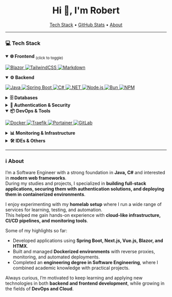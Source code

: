 <!-- <p align="right">
  <img src="https://komarev.com/ghpvc/?username=robertfeo" alt="Profile Views"/>
</p> -->
<h1 align="center">Hi 👋, I'm Robert</h1>
<!-- <h3 align="center">Just another Software Engineering Knight ⚔️</h3> -->

<!-- Quick Nav -->
<p align="center">
  <a href="#-tech-stack">Tech Stack</a> •
  <a href="#-github-stats">GitHub Stats</a> •
  <a href="#-about">About</a>
</p>

---

### 💻 Tech Stack

<details open>
  <summary><b>🌐 Frontend</b> <sub>(click to toggle)</sub></summary>
  <p>
    <a href="https://dotnet.microsoft.com/apps/aspnet/web-apps/blazor" title="Blazor">
      <img src="https://img.shields.io/badge/Blazor-512BD4?style=for-the-badge&logo=blazor&logoColor=white" alt="Blazor"/>
    </a>
    <a href="https://tailwindcss.com" title="Tailwind CSS">
      <img src="https://img.shields.io/badge/TailwindCSS-%2338B2AC.svg?style=for-the-badge&logo=tailwind-css&logoColor=white" alt="TailwindCSS"/>
    </a>
    <a href="https://www.markdownguide.org/" title="Markdown">
      <img src="https://img.shields.io/badge/markdown-%23000000.svg?style=for-the-badge&logo=markdown&logoColor=white" alt="Markdown"/>
    </a>
  </p>
</details>

<details open>
  <summary><b>⚙️ Backend</b></summary>
  <p>
    <a href="https://www.java.com" title="Java">
      <img src="https://img.shields.io/badge/java-%23ED8B00.svg?style=for-the-badge&logo=openjdk&logoColor=white" alt="Java"/>
    </a>
    <a href="https://spring.io/projects/spring-boot" title="Spring Boot">
      <img src="https://img.shields.io/badge/Spring_Boot-%236DB33F.svg?style=for-the-badge&logo=springboot&logoColor=white" alt="Spring Boot"/>
    </a>
    <a href="https://learn.microsoft.com/dotnet/csharp/" title="C#">
      <img src="https://img.shields.io/badge/C%23-239120?style=for-the-badge&logo=c-sharp&logoColor=white" alt="C#"/>
    </a>
    <a href="https://dotnet.microsoft.com/" title=".NET">
      <img src="https://img.shields.io/badge/.NET-512BD4?style=for-the-badge&logo=dotnet&logoColor=white" alt=".NET"/>
    </a>
    <a href="https://nodejs.org" title="Node.js">
      <img src="https://img.shields.io/badge/node.js-6DA55F?style=for-the-badge&logo=node.js&logoColor=white" alt="Node.js"/>
    </a>
    <a href="https://bun.sh" title="Bun">
      <img src="https://img.shields.io/badge/Bun-%23ada690.svg?style=for-the-badge&logo=Bun&logoColor=white" alt="Bun"/>
    </a>
    <a href="https://www.npmjs.com/" title="NPM">
      <img src="https://img.shields.io/badge/NPM-%23CB3837.svg?style=for-the-badge&logo=npm&logoColor=white" alt="NPM"/>
    </a>
  </p>
</details>

<details>
  <summary><b>🗄️ Databases</b></summary>
  <p>
    <a href="https://www.postgresql.org/" title="PostgreSQL">
      <img src="https://img.shields.io/badge/postgres-%23316192.svg?style=for-the-badge&logo=postgresql&logoColor=white" alt="Postgres"/>
    </a>
    <a href="https://sqlite.org/" title="SQLite">
      <img src="https://img.shields.io/badge/SQlite-CC2927?style=for-the-badge&logo=sqlite&logoColor=white" alt="MS SQL Server"/>
    </a>
  </p>
</details>

<details>
  <summary><b>🔐 Authentication & Security</b></summary>
  <p>
    <a href="https://www.keycloak.org/" title="Keycloak">
      <img src="https://img.shields.io/badge/Keycloak-2C2255?style=for-the-badge&logo=keycloak&logoColor=white" alt="Keycloak"/>
    </a>
  </p>
</details>

<details open>
  <summary><b>📦 DevOps & Tools</b></summary>
  <p>
    <a href="https://www.docker.com/" title="Docker">
      <img src="https://img.shields.io/badge/docker-%230db7ed.svg?style=for-the-badge&logo=docker&logoColor=white" alt="Docker"/>
    </a>
    <a href="https://traefik.io/traefik/" title="Traefik">
      <img src="https://img.shields.io/badge/Traefik-24A1C1?style=for-the-badge&logo=traefikproxy&logoColor=white" alt="Traefik"/>
    </a>
    <a href="https://www.portainer.io/" title="Portainer">
      <img src="https://img.shields.io/badge/Portainer-13BEF9?style=for-the-badge&logo=portainer&logoColor=white" alt="Portainer"/>
    </a>
    <a href="https://about.gitlab.com/" title="GitLab">
      <img src="https://img.shields.io/badge/GitLab-%23181717.svg?style=for-the-badge&logo=gitlab&logoColor=orange" alt="GitLab"/>
    </a>
  </p>
</details>

<details>
  <summary><b>📊 Monitoring & Infrastructure</b></summary>
  <p>
    <a href="https://uptime.kuma.pet/" title="Uptime Kuma">
      <img src="https://img.shields.io/badge/Uptime_Kuma-5AC14E?style=for-the-badge&logo=uptimekuma&logoColor=white" alt="Uptime Kuma"/>
    </a>
    <a href="https://www.netdata.cloud/" title="Netdata">
      <img src="https://img.shields.io/badge/Netdata-00A9A5?style=for-the-badge&logo=netdata&logoColor=white" alt="Netdata"/>
    </a>
    <a href="https://nextcloud.com/" title="Nextcloud">
      <img src="https://img.shields.io/badge/Nextcloud-0082C9?style=for-the-badge&logo=nextcloud&logoColor=white" alt="Nextcloud"/>
    </a>
  </p>
</details>

<details>
  <summary><b>🛠 IDEs & Others</b></summary>
  <p>
    <a href="https://www.jetbrains.com/idea/" title="IntelliJ IDEA">
      <img src="https://img.shields.io/badge/IntelliJIDEA-000000.svg?style=for-the-badge&logo=intellijidea&logoColor=white" alt="IntelliJ IDEA"/>
    </a>
    <a href="https://code.visualstudio.com/" title="VS Code">
      <img src="https://img.shields.io/badge/Visual%20Studio%20Code-0078d7.svg?style=for-the-badge&logo=visual-studio-code&logoColor=white" alt="VS Code"/>
    </a>
    <a href="https://www.atlassian.com/software/jira" title="Jira">
      <img src="https://img.shields.io/badge/Jira-%230A0FFF.svg?style=for-the-badge&logo=jira&logoColor=white" alt="Jira"/>
    </a>
    <a href="https://www.atlassian.com/software/confluence" title="Confluence">
      <img src="https://img.shields.io/badge/Confluence-%23172BF4.svg?style=for-the-badge&logo=confluence&logoColor=white" alt="Confluence"/>
    </a>
  </p>
</details>

---

<!-- <p>
  <img src="https://github-readme-stats.vercel.app/api?username=robertfeo&theme=default&hide_border=true&include_all_commits=true&count_private=false" alt="stats"/>
  <br/>
  <img src="https://github-readme-streak-stats.herokuapp.com/?user=robertfeo&theme=default&hide_border=true" alt="streak"/>
  <br/>
  <img src="https://github-readme-stats.vercel.app/api/top-langs/?username=robertfeo&hide_progress=true" alt="top langs"/>
</p> -->

### ℹ️ About
I’m a Software Engineer with a strong foundation in **Java, C#** and interested in **modern web frameworks**.  
During my studies and projects, I specialized in **building full-stack applications, securing them with authentication solutions, and deploying them in containerized environments**.  

I enjoy experimenting with my **homelab setup** where I run a wide range of services for learning, testing, and automation.  
This helped me gain hands-on experience with **cloud-like infrastructure, CI/CD pipelines, and monitoring tools**.  

Some of my highlights so far:
- Developed applications using **Spring Boot, Next.js, Vue.js, Blazor, and HTMX**.  
- Built and managed **Dockerized environments** with reverse proxies, monitoring, and automated deployments.  
- Completed an **engineering degree in Software Engineering**, where I combined academic knowledge with practical projects.  

Always curious, I’m motivated to keep learning and applying new technologies in both **backend and frontend development**, while growing in the fields of **DevOps and Cloud**.
